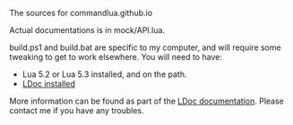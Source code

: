 The sources for commandlua.github.io

Actual documentations is in mock/API.lua.

build.ps1 and build.bat are specific to my computer, and will require some tweaking to get to work elsewhere. You will need to have:

* Lua 5.2 or Lua 5.3 installed, and on the path.
* [LDoc installed](https://github.com/stevedonovan/LDoc)

More information can be found as part of the [LDoc documentation](https://github.com/stevedonovan/LDoc). Please contact me if you have any troubles.
